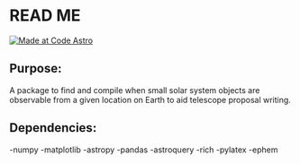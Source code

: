 # READ ME

[![Made at Code Astro](https://img.shields.io/badge/Made%20at-Code/Astro-blueviolet.svg)](https://semaphorep.github.io/codeastro/)


## Purpose:

A package to find and compile when small solar system objects are observable from a given location on Earth to aid telescope proposal writing.

## Dependencies:

-numpy
-matplotlib
-astropy
-pandas
-astroquery
-rich
-pylatex
-ephem